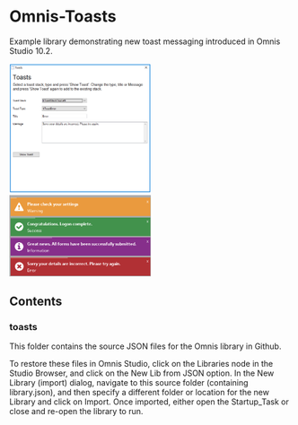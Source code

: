 # Omnis-Toasts

Example library demonstrating new toast messaging introduced in Omnis Studio 10.2.

<img src="toasts.png" width="50%" height="50%" /> 
<img src="toasts2.png" width="50%" height="50%" />

## Contents
### toasts
This folder contains the source JSON files for the Omnis library in Github. 

To restore these files in Omnis Studio, click on the Libraries node in the Studio Browser, and click on the New Lib from JSON option. In the New Library (import) dialog, navigate to this source folder (containing library.json), and then specify a different folder or location for the new Library and click on Import. Once imported, either open the Startup_Task or close and re-open the library to run.
